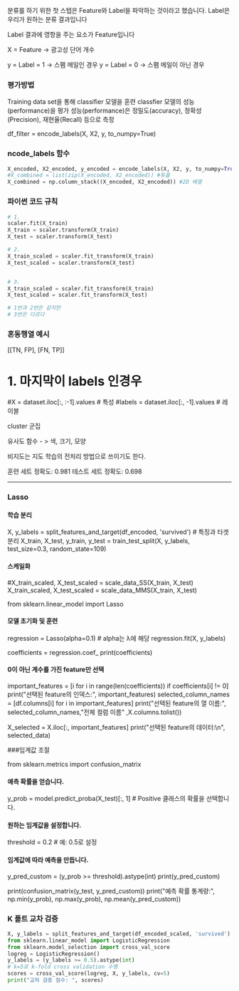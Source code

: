 분류를 하기 위한 첫 스텝은 Feature와 Label을 파악하는 것이라고 했습니다. Label은 우리가 원하는 분류 결과입니다

Label 결과에 영항을 주는 요소가 Feature입니다

X = Feature -> 광고성 단어 개수

y = Label = 1 -> 스팸 메일인 경우 
y = Label = 0 -> 스팸 메일이 아닌 경우 

### 평가방법

 Training data set을 통해 classifier 모델을 훈련
 classfier 모델의 성능(performance)을 평가
 성능(performance)은 정밀도(accuracy),  정확성(Precision), 재현율(Recall) 등으로 측정

 df_filter =  encode_labels(X, X2, y, to_numpy=True)

### ncode_labels 함수
```py
X_encoded, X2_encoded, y_encoded = encode_labels(X, X2, y, to_numpy=True)
#X_combined = list(zip(X_encoded, X2_encoded)) #튜플
X_combined = np.column_stack((X_encoded, X2_encoded)) #2D 배열
```

### 파이썬 코드 규칙
```py
# 1.
scaler.fit(X_train)
X_train = scaler.transform(X_train)
X_test = scaler.transform(X_test)

# 2.
X_train_scaled = scaler.fit_transform(X_train) 
X_test_scaled = scaler.transform(X_test)        


# 3.
X_train_scaled = scaler.fit_transform(X_train)  
X_test_scaled = scaler.fit_transform(X_test)

# 1번과 2번은 같지만 
# 3번은 다르다

```
### 혼동행열 예시

[[TN, FP],
 [FN, TP]]



 # 1. 마지막이 labels 인경우
#X = dataset.iloc[:, :-1].values  # 특성
#labels = dataset.iloc[:, -1].values  # 레이블

cluster 군집

유사도 함수 - > 색, 크기, 모양 

비지도는 지도 학습의 전처리 방법으로 쓰이기도 한다.


훈련 세트 정확도: 0.981
테스트 세트 정확도: 0.698


---
### Lasso


#### 학습 분리
X, y_labels = split_features_and_target(df_encoded, 'survived')  # 특징과 타겟 분리
X_train, X_test, y_train, y_test = train_test_split(X, y_labels, test_size=0.3, random_state=109)

#### 스케일화
#X_train_scaled, X_test_scaled = scale_data_SS(X_train, X_test)
X_train_scaled, X_test_scaled = scale_data_MMS(X_train, X_test)

from sklearn.linear_model import Lasso

#### 모델 초기화 및 훈련
regression = Lasso(alpha=0.1)  # alpha는 λ에 해당
regression.fit(X, y_labels)

coefficients = regression.coef_
print(coefficients)

#### 0이 아닌 계수를 가진 feature만 선택
important_features = [i for i in range(len(coefficients)) if coefficients[i] != 0]
print("선택된 feature의 인덱스:", important_features)
selected_column_names = [df.columns[i] for i in important_features]
print("선택된 feature의 열 이름:", selected_column_names,"전체 컬럼 이름" ,X.columns.tolist())

X_selected = X.iloc[:, important_features]
print("선택된 feature의 데이터:\n", selected_data)



###임계값 조절

from sklearn.metrics import confusion_matrix

#### 예측 확률을 얻습니다.
y_prob = model.predict_proba(X_test)[:, 1]  # Positive 클래스의 확률을 선택합니다.

#### 원하는 임계값을 설정합니다.
threshold = 0.2  # 예: 0.5로 설정

#### 임계값에 따라 예측을 만듭니다.
y_pred_custom = (y_prob >= threshold).astype(int)
print(y_pred_custom)


print(confusion_matrix(y_test, y_pred_custom))
print("예측 확률 통계량:", np.min(y_prob), np.max(y_prob), np.mean(y_pred_custom))



### K 폴트 교차 검증
```py
X, y_labels = split_features_and_target(df_encoded_scaled, 'survived')  # 특징과 타겟 분리
from sklearn.linear_model import LogisticRegression
from sklearn.model_selection import cross_val_score
logreg = LogisticRegression()
y_labels = (y_labels >= 0.5).astype(int)
# k=5로 k-fold cross validation 수행
scores = cross_val_score(logreg, X, y_labels, cv=5)
print("교차 검증 점수: ", scores)
```


























